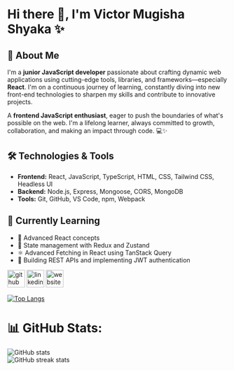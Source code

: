 # Hi there 👋, I'm **Victor Mugisha Shyaka ✨**

## 🚀 About Me
I'm a **junior JavaScript developer** passionate about crafting dynamic web applications using cutting-edge tools, libraries, and frameworks—especially **React**. I'm on a continuous journey of learning, constantly diving into new front-end technologies to sharpen my skills and contribute to innovative projects. 

A **frontend JavaScript enthusiast**, eager to push the boundaries of what's possible on the web. I'm a lifelong learner, always committed to growth, collaboration, and making an impact through code. 💻✨

## 🛠️ Technologies & Tools
- **Frontend:** React, JavaScript, TypeScript, HTML, CSS, Tailwind CSS, Headless UI
- **Backend:** Node.js, Express, Mongoose, CORS, MongoDB
- **Tools:** Git, GitHub, VS Code, npm, Webpack

## 🌱 Currently Learning
- 🌟 Advanced React concepts
- 🔄 State management with Redux and Zustand
- ⚛️ Advanced Fetching in React using TanStack Query
- 🔐 Building REST APIs and implementing JWT authentication


[<img src='https://cdn.jsdelivr.net/npm/simple-icons@3.0.1/icons/github.svg' alt='github' height='40'>](https://github.com/VictorMugisha)  [<img src='https://cdn.jsdelivr.net/npm/simple-icons@3.0.1/icons/linkedin.svg' alt='linkedin' height='40'>](https://www.linkedin.com/in/https://www.linkedin.com/in/victor-mugisha-shyaka-47b10b233//)  [<img src='https://cdn.jsdelivr.net/npm/simple-icons@3.0.1/icons/icloud.svg' alt='website' height='40'>](https://victormugisha.netlify.app/)  

[![Top Langs](https://github-readme-stats.vercel.app/api/top-langs/?username=VictorMugisha)](https://github.com/anuraghazra/github-readme-stats)

# 📊 GitHub Stats:
![GitHub stats](https://github-readme-stats.vercel.app/api?username=VictorMugisha&show_icons=true&count_private=true)  
![GitHub streak stats](https://streak-stats.demolab.com/?user=VictorMugisha)  



